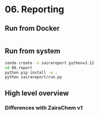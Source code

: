 # 06. Reporting

## Run from Docker

```bash


```

## Run from system 

```bash
conda create -n zairareport python=3.12
cd 06_report
python pip install -e .
python zairareport/run.py
```

## High level overview


### Differences with ZairaChem v1
